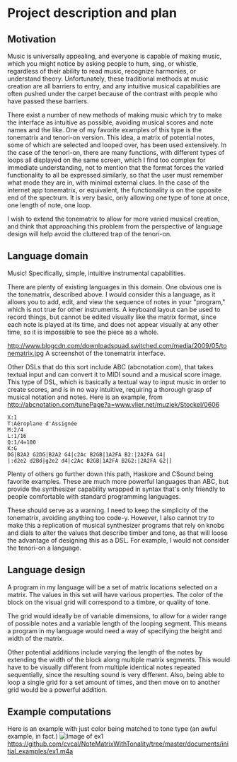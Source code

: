# Project description and plan

## Motivation

Music is universally appealing, and everyone is capable of making music, which you might notice by asking people to hum, sing, or whistle, regardless of their ability to read music, recognize harmonies, or understand theory. Unfortunately, these traditional methods at music creation are all barriers to entry, and any intuitive musical capabilities are often pushed under the carpet because of the contrast with people who have passed these barriers. 

There exist a number of new methods of making music which try to make the interface as intuitive as possible, avoiding musical scores and note names and the like. One of my favorite examples of this type is the tonematrix and tenori-on version. This idea, a matrix of potential notes, some of which are selected and looped over, has been used extensively. In the case of the tenori-on, there are many functions, with different types of loops all displayed on the same screen, which I find too complex for immediate understanding, not to mention that the  format forces the varied functionality to all be expressed similarly, so that the user must remember what mode they are in, with minimal external clues.  In the case of the internet app tonematrix, or equivalent, the functionality is on the opposite end of the spectrum. It is very basic, only allowing one type of tone at once, one length of note, one loop.

I wish to extend the tonematrix to allow for more varied musical creation, and think that approaching this problem from the perspective of language design will help avoid the cluttered trap of the tenori-on. 

## Language domain

Music! Specifically, simple, intuitive instrumental capabilities.

There are plenty of existing languages in this domain. One obvious one is the tonematrix, described above. I would consider this a language, as it allows you to add, edit, and view the sequence of notes in your "program," which is not true for other instruments. A keyboard layout can be used to record things, but cannot be edited visually like the matrix format, since each note is played at its time, and does not appear visually at any other time, so it is impossible to see the piece as a whole. 

http://www.blogcdn.com/downloadsquad.switched.com/media/2009/05/tonematrix.jpg
A screenshot of the tonematrix interface.

Other DSLs that do this sort include ABC (abcnotation.com), that takes textual input and can convert it to MIDI sound and a musical score image. This type of DSL, which is basically a textual way to input music in order to create scores, and is in no way intuitive, requiring a thorough grasp of musical notation and notes. Here is an example, from http://abcnotation.com/tunePage?a=www.vlier.net/muziek/Stockel/0606

```
X:1
T:Aéroplane d'Assignée
M:2/4
L:1/16
Q:1/4=100
K:G
DG|B2A2 G2DG|B2A2 G4|c2Ac B2GB|1A2FA B2:|2A2FA G4|
|:d2e2 d2Bd|g2e2 d4|c2Ac B2GB|1A2FA B2G2:|2A2FA G2|]
```

Plenty of others go further down this path, Haskore and CSound being favorite examples. These are much more powerful languages than ABC, but provide the synthesizer capability wrapped in syntax that's only friendly to people comfortable with standard programming languages. 

These should serve as a warning. I need to keep the simplicity of the tonematrix, avoiding anything too code-y. However, I also cannot try to make this a replication of musical synthesizer programs that rely on knobs and dials to alter the values that describe timber and tone, as that will loose the advantage of designing this as a DSL.  For example, I would not consider the tenori-on a language.

## Language design

A program in my language will be a set of matrix locations selected on a matrix. The values in this set will have various properties. The color of the block on the visual grid will correspond to a timbre, or quality of tone. 

The grid would ideally be of variable dimensions, to allow for a wider range of possible notes and a variable length of the looping segment. This means a program in my language would need a way of specifying the height and width of the matrix.

Other potential additions include varying the length of the notes by extending the width of the block along multiple matrix segments. This would have to be visually different from multiple identical notes repeated sequentially, since the resulting sound is very different. Also, being able to loop a single grid for a set amount of times, and then move on to another grid would be a powerful addition.


## Example computations

Here is an example with just color being matched to tone type (an awful example, in fact.)
![Image of ex1](https://github.com/cvcal/NoteMatrixWithTonality/tree/master/documents/initial_examples/ex1.png)
https://github.com/cvcal/NoteMatrixWithTonality/tree/master/documents/initial_examples/ex1.m4a



